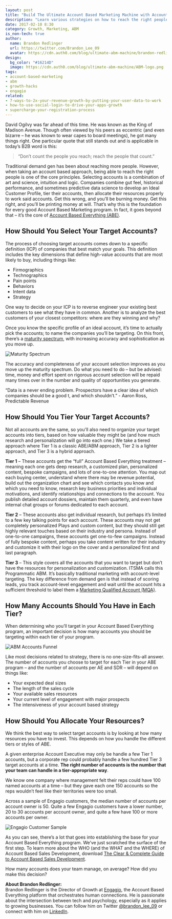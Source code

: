 ```yaml
---
layout: post
title: "Build The Ultimate Account Based Marketing Machine with Account Selection"
description: "Learn various strategies on how to reach the right people through calculated account selection."
date: 2017-02-10 8:30
category: Growth, Marketing, ABM
is_non-tech: true
author:
  name: Brandon Redlinger
  url: https://twitter.com/Brandon_Lee_09
  avatar: https://cdn.auth0.com/blog/ultimate-abm-machine/brandon-redlinger.png
design:
  bg_color: "#16214D"
  image: https://cdn.auth0.com/blog/ultimate-abm-machine/ABM-logo.png
tags:
- account-based-marketing
- abm
- growth-hacks
- engagio
related:
- 7-ways-to-2x-your-revenue-growth-by-putting-your-user-data-to-work
- how-to-use-social-login-to-drive-your-apps-growth
- supercharge-your-registration-process
---
```


David Ogilvy was far ahead of this time. He was known as the King of Madison Avenue. Though often viewed by his peers as eccentric (and even bizarre – he was known to wear capes to board meetings), he got many things right. One particular quote that still stands out and is applicable in today’s B2B word is this: 

> “Don’t count the people you reach; reach the people that count.”

Traditional demand gen has been about reaching more people. However, when taking an account based approach, being able to reach the right people is one of the core principles. 
Selecting accounts is a combination of art and science, intuition and logic. Companies combine gut feel, historical performance, and sometimes predictive data science to develop an Ideal Customer Profile, tier their accounts, then allocate their resources properly to work said accounts. 
Get this wrong, and you’ll be burning money. Get this right, and you’ll be printing money at will. That’s why this is the foundation for every good Account Based Marketing program. In fact, it goes beyond that – it’s the core of [Account Based Everything (ABE)](http://www.engagio.com/hello-account-based-everything-and-goodbye-account-based-marketing/).

## How Should You Select Your Target Accounts?

The process of choosing target accounts comes down to a specific definition (ICP) of companies that best match your goals. This definition includes the key dimensions that define high-value accounts that are most likely to buy, including things like:

* Firmographics
* Technographics
* Pain points
* Behaviors
* Intent data
* Strategy 

One way to decide on your ICP is to reverse engineer your existing best customers to see what they have in common. Another is to analyze the best customers of your closest competitors: where are they winning and why?

Once you know the specific profile of an ideal account, it’s time to actually pick the accounts; to name the companies you’ll be targeting. On this front, there’s a [maturity spectrum](http://www.engagio.com/account-selection-maturity-model/), with increasing accuracy and sophistication as you move up. 

![Maturity Spectrum](https://cdn.auth0.com/blog/ultimate-abm-machine/abm-tiers.png)

The accuracy and completeness of your account selection improves as you move up the maturity spectrum. Do what you need to do – but be advised: time, money and effort spent on rigorous account selection will be repaid many times over in the number and quality of opportunities you generate.

“Data is a never ending problem. Prospectors have a clear idea of which companies should be a good t, and which shouldn’t.” - Aaron Ross, Predictable Revenue

## How Should You Tier Your Target Accounts?

Not all accounts are the same, so you'll also need to organize your target accounts into tiers, based on how valuable they might be (and how much research and personalization will go into each one.) 
We take a tiered approach where Tier 1 is a classic ABE/ABM approach, Tier 2 is a lighter approach, and Tier 3 is a hybrid approach.

**Tier 1** – These accounts get the “full” Account Based Everything treatment – meaning each one gets deep research, a customized plan, personalized content, bespoke campaigns, and lots of one-to-one attention.  You map out each buying center, understand where there may be revenue potential, build out the organization chart and see which contacts you know and which you need to know, research key business priorities and individual motivations, and identify relationships and connections to the account.  You publish detailed account dossiers, maintain them quarterly, and even have internal chat groups or forums dedicated to each account. 

**Tier 2** – These accounts also get individual research, but perhaps it’s limited to a few key talking points for each account. These accounts may not get completely personalized Plays and custom content, but they should still get highly relevant touches based on their industry and persona. Instead of one-to-one campaigns, these accounts get one-to-few campaigns. Instead of fully bespoke content, perhaps you take content written for their industry and customize it with their logo on the cover and a personalized first and last paragraph.

**Tier 3** – This style covers all the accounts that you want to target but don’t have the resources for personalization and customization. ITSMA calls this Programmatic ABM. It’s basically traditional marketing with account-level targeting. The key difference from demand gen is that instead of scoring leads, you track account-level engagement and wait until the account hits a sufficient threshold to label them a [Marketing Qualified Account (MQA)](http://www.engagio.com/what-is-a-marketing-qualified-account-mqa/).

## How Many Accounts Should You Have in Each Tier?

When determining who you’ll target in your Account Based Everything program, an important decision is how many accounts you should be targeting within each tier of your program.

![ABM Accounts Funnel](https://cdn.auth0.com/blog/ultimate-abm-machine/abm-accounts.png)

Like most decisions related to strategy, there is no one-size-fits-all answer. The number of accounts you choose to target for each Tier in your ABE program – and the number of accounts per AE and SDR – will depend on things like:

* Your expected deal sizes
* The length of the sales cycle
* Your available sales resources
* Your current level of engagement with major prospects
* The intensiveness of your account based strategy

## How Should You Allocate Your Resources?

We think the best way to select target accounts is by looking at how many resources you have to invest. This depends on how you handle the different tiers or styles of ABE.

A given enterprise Account Executive may only be handle a few Tier 1 accounts, but a corporate rep could probably handle a few hundred Tier 3 target accounts at a time. **The right number of accounts is the number that your team can handle in a tier-appropriate way**.

We know one company where management felt their reps could have 100 named accounts at a time – but they gave each one 150 accounts so the reps wouldn’t feel like their territories were too small.

Across a sample of Engagio customers, the median number of accounts per account owner is 50. Quite a few Engagio customers have a lower number, 20 to 30 accounts per account owner, and quite a few have 100 or more accounts per owner.

![Engagio Customer Sample](https://cdn.auth0.com/blog/ultimate-abm-machine/engagio-customer-sample.png)

As you can see, there’s a lot that goes into establishing the base for your Account Based Everything program. We’ve just scratched the surface of the first step. To learn more about the WHO (and the WHAT and the WHERE) of Account Based Sales Development, download [The Clear & Complete Guide to Account Based Sales Development](http://www.engagio.com/clear-and-complete-guide-to-account-based-sales-development/).

How many accounts does your team manage, on average? How did you make this decision?

<div class="alert alert-info">
<strong>About Brandon Redlinger:</strong><br />
Brandon Redlinger is the Director of Growth at <a href="http://www.engagio.com/" target="_blank">Engagio</a>, the Account Based Everything platform that orchestrates human connections. He is passionate about the intersection between tech and psychology, especially as it applies to growing businesses. You can follow him on Twitter <a href="https://twitter.com/Brandon_Lee_09" target="_blank">@brandon_lee_09</a> or connect with him on <a href="https://www.linkedin.com/in/brandonredlinger" target="_blank">LinkedIn</a>.
</div>
